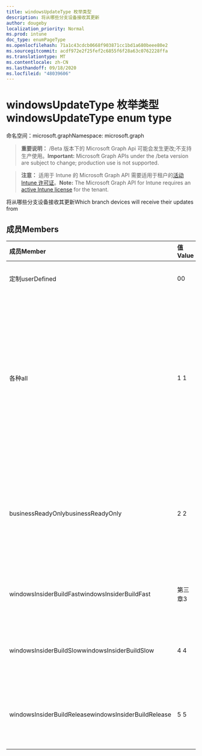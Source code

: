 ```yaml
---
title: windowsUpdateType 枚举类型
description: 将从哪些分支设备接收其更新
author: dougeby
localization_priority: Normal
ms.prod: intune
doc_type: enumPageType
ms.openlocfilehash: 71a1c43cdcb0668f903871cc1bd1a680beee80e2
ms.sourcegitcommit: acdf972e2f25fef2c6855f6f28a63c0762228ffa
ms.translationtype: MT
ms.contentlocale: zh-CN
ms.lasthandoff: 09/18/2020
ms.locfileid: "48039606"
---
```

# <a name="windowsupdatetype-enum-type"></a><span data-ttu-id="10fbd-103">windowsUpdateType 枚举类型</span><span class="sxs-lookup"><span data-stu-id="10fbd-103">windowsUpdateType enum type</span></span>

<span data-ttu-id="10fbd-104">命名空间：microsoft.graph</span><span class="sxs-lookup"><span data-stu-id="10fbd-104">Namespace: microsoft.graph</span></span>

> <span data-ttu-id="10fbd-105">**重要说明：** /Beta 版本下的 Microsoft Graph Api 可能会发生更改;不支持生产使用。</span><span class="sxs-lookup"><span data-stu-id="10fbd-105">**Important:** Microsoft Graph APIs under the /beta version are subject to change; production use is not supported.</span></span>

> <span data-ttu-id="10fbd-106">**注意：** 适用于 Intune 的 Microsoft Graph API 需要适用于租户的[活动 Intune 许可证](https://go.microsoft.com/fwlink/?linkid=839381)。</span><span class="sxs-lookup"><span data-stu-id="10fbd-106">**Note:** The Microsoft Graph API for Intune requires an [active Intune license](https://go.microsoft.com/fwlink/?linkid=839381) for the tenant.</span></span>

<span data-ttu-id="10fbd-107">将从哪些分支设备接收其更新</span><span class="sxs-lookup"><span data-stu-id="10fbd-107">Which branch devices will receive their updates from</span></span>

## <a name="members"></a><span data-ttu-id="10fbd-108">成员</span><span class="sxs-lookup"><span data-stu-id="10fbd-108">Members</span></span>
|<span data-ttu-id="10fbd-109">成员</span><span class="sxs-lookup"><span data-stu-id="10fbd-109">Member</span></span>|<span data-ttu-id="10fbd-110">值</span><span class="sxs-lookup"><span data-stu-id="10fbd-110">Value</span></span>|<span data-ttu-id="10fbd-111">说明</span><span class="sxs-lookup"><span data-stu-id="10fbd-111">Description</span></span>|
|:---|:---|:---|
|<span data-ttu-id="10fbd-112">定制</span><span class="sxs-lookup"><span data-stu-id="10fbd-112">userDefined</span></span>|<span data-ttu-id="10fbd-113">0</span><span class="sxs-lookup"><span data-stu-id="10fbd-113">0</span></span>|<span data-ttu-id="10fbd-114">允许用户进行设置。</span><span class="sxs-lookup"><span data-stu-id="10fbd-114">Allow the user to set.</span></span>|
|<span data-ttu-id="10fbd-115">各种</span><span class="sxs-lookup"><span data-stu-id="10fbd-115">all</span></span>|<span data-ttu-id="10fbd-116">1 </span><span class="sxs-lookup"><span data-stu-id="10fbd-116">1</span></span>|<span data-ttu-id="10fbd-117">目标) 的半年频道 (。</span><span class="sxs-lookup"><span data-stu-id="10fbd-117">Semi-annual Channel (Targeted).</span></span> <span data-ttu-id="10fbd-118">设备将从半年频道 (目标) 获取所有适用的功能更新。</span><span class="sxs-lookup"><span data-stu-id="10fbd-118">Device gets all applicable feature updates from Semi-annual Channel (Targeted).</span></span>|
|<span data-ttu-id="10fbd-119">businessReadyOnly</span><span class="sxs-lookup"><span data-stu-id="10fbd-119">businessReadyOnly</span></span>|<span data-ttu-id="10fbd-120">2 </span><span class="sxs-lookup"><span data-stu-id="10fbd-120">2</span></span>|<span data-ttu-id="10fbd-121">半年频道。</span><span class="sxs-lookup"><span data-stu-id="10fbd-121">Semi-annual Channel.</span></span> <span data-ttu-id="10fbd-122">设备从半年频道获取功能更新。</span><span class="sxs-lookup"><span data-stu-id="10fbd-122">Device gets feature updates from Semi-annual Channel.</span></span>|
|<span data-ttu-id="10fbd-123">windowsInsiderBuildFast</span><span class="sxs-lookup"><span data-stu-id="10fbd-123">windowsInsiderBuildFast</span></span>|<span data-ttu-id="10fbd-124">第三章</span><span class="sxs-lookup"><span data-stu-id="10fbd-124">3</span></span>|<span data-ttu-id="10fbd-125">Windows 预览体验成员内部版本-快速</span><span class="sxs-lookup"><span data-stu-id="10fbd-125">Windows Insider build - Fast</span></span>|
|<span data-ttu-id="10fbd-126">windowsInsiderBuildSlow</span><span class="sxs-lookup"><span data-stu-id="10fbd-126">windowsInsiderBuildSlow</span></span>|<span data-ttu-id="10fbd-127">4 </span><span class="sxs-lookup"><span data-stu-id="10fbd-127">4</span></span>|<span data-ttu-id="10fbd-128">Windows 预览体验成员内部版本-慢</span><span class="sxs-lookup"><span data-stu-id="10fbd-128">Windows Insider build - Slow</span></span>|
|<span data-ttu-id="10fbd-129">windowsInsiderBuildRelease</span><span class="sxs-lookup"><span data-stu-id="10fbd-129">windowsInsiderBuildRelease</span></span>|<span data-ttu-id="10fbd-130">5 </span><span class="sxs-lookup"><span data-stu-id="10fbd-130">5</span></span>|<span data-ttu-id="10fbd-131">发布 Windows 预览体验成员内部版本</span><span class="sxs-lookup"><span data-stu-id="10fbd-131">Release Windows Insider build</span></span>|






